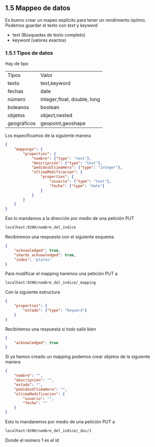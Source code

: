 ## 1.5 Mappeo de datos

Es bueno crear un mapeo explícito para tener un rendimiento óptimo.
Podemos guardar el texto con *text* y *keyword*

-   text (Búsquedas de texto completo)
-   keyword (valores exactos)

### 1.5.1 Tipos de datos

Hay de tipo

|             |                             |
|-------------|-----------------------------|
| Tipos       | Valor                       |
| texto       | text,keyword                |
| fechas      | date                        |
| número      | integer,float, double, long |
| boleanos    | boolean                     |
| objetos     | object,nested               |
| geográficos | geopoint,geoshape           |

Los especificamos de la siguiente manera

``` json
{
    "mappings": {
        "properties": {
            "nombre": {"type": "text"},
            "descripción": {"type": "text"},
            "pedidosUltimaHora": {"type": "integer"},
            "ultimaModificacion": {
                "properties": {
                    "usuario": {"type": "text"},
                    "fecha": {"type": "date"}
                }
            }
        }   
    }
}
```

Eso lo mandamos a la dirección por medio de una petición PUT

``` bash
localhost:9200/nombre_del_indice
```

Recibiremos una respuesta con el siguiente esquema

``` json
{
    "acknowledged": true,
    "shards_acknowledged": true,
    "index": "platos"
}
```

Para modificar el mapping haremos una petición PUT a

``` bash
localhost:9200/nombre_del_indice/_mapping
```

Con la siguiente estructura

``` json
{
    "properties": {
        "estado": {"type": "keyword"}
    }
}
```

Recibiremos una respuesta si todo salió bien

``` json
{
    "acknowledged": true
}
```

Si ya hemos creado un mapping podemos crear objetos de la siguiente
manera

``` json
{
    "nombre": "",
    "descripcion": "",
    "estado": "",
    "pedidosUltimaHora": "",
    "ultimaModificacion": {
        "usuario": "",
        "fecha": ""
    }
}
```

Esto lo mandaremos por medio de una petición PUT a

``` bash
localhost:9200/nombre_del_indice/_doc/1
```

Donde el número 1 es el id

